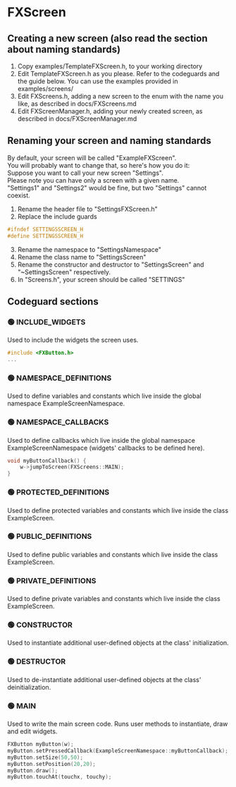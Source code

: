 # FXScreen

## Creating a new screen (also read the section about naming standards)
1. Copy examples/TemplateFXScreen.h, to your working directory
2. Edit TemplateFXScreen.h as you please. Refer to the codeguards and the guide below. You can use the examples provided in examples/screens/
3. Edit FXScreens.h, adding a new screen to the enum with the name you like, as described in docs/FXScreens.md
4. Edit FXScreenManager.h, adding your newly created screen, as described in docs/FXScreenManager.md

## Renaming your screen and naming standards
By default, your screen will be called "ExampleFXScreen".
<br>
You will probably want to change that, so here's how you do it:
<br>
Suppose you want to call your new screen "Settings".
<br>
Please note you can have only a screen with a given name.
<br>
"Settings1" and "Settings2" would be fine, but two "Settings" cannot coexist.

1. Rename the header file to "SettingsFXScreen.h"
2. Replace the include guards
```cpp
#ifndef SETTINGSSCREEN_H
#define SETTINGSSCREEN_H
```
3. Rename the namespace to "SettingsNamespace"
4. Rename the class name to "SettingsScreen"
5. Rename the constructor and destructor to "SettingsScreen" and "~SettingsScreen" respectively.
6. In "Screens.h", your screen should be called "SETTINGS"

## Codeguard sections

### 🟢 INCLUDE_WIDGETS
Used to include the widgets the screen uses.
```cpp
#include <FXButton.h>
...
```

### 🟢 NAMESPACE_DEFINITIONS
Used to define variables and constants which live inside the global namespace ExampleScreenNamespace.

### 🟢 NAMESPACE_CALLBACKS
Used to define callbacks which live inside the global namespace ExampleScreenNamespace (widgets' callbacks to be defined here).
```cpp
void myButtonCallback() {
    w->jumpToScreen(FXScreens::MAIN);
}
```

### 🟢 PROTECTED_DEFINITIONS
Used to define protected variables and constants which live inside the class ExampleScreen.

### 🟢 PUBLIC_DEFINITIONS
Used to define public variables and constants which live inside the class ExampleScreen.

### 🟢 PRIVATE_DEFINITIONS
Used to define private variables and constants which live inside the class ExampleScreen.

### 🟢 CONSTRUCTOR
Used to instantiate additional user-defined objects at the class' initialization.

### 🟢 DESTRUCTOR
Used to de-instantiate additional user-defined objects at the class' deinitialization.

### 🟢 MAIN
Used to write the main screen code.
Runs user methods to instantiate, draw and edit widgets.
```cpp
FXButton myButton(w);
myButton.setPressedCallback(ExampleScreenNamespace::myButtonCallback);
myButton.setSize(50,50);
myButton.setPosition(20,20);
myButton.draw();
myButton.touchAt(touchx, touchy);
```
